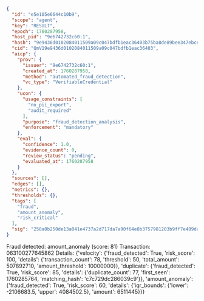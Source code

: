 ```json
{
  "id": "e5e105e6644c10b9",
  "scope": "agent",
  "key": "RESULT",
  "epoch": 1760287958,
  "host_pid": "9e6742732c60:1",
  "hash": "9e9436d0102084011509a09c047bdfb1eac36403b75ba8de89bee347ebce9cb7",
  "cid": "QmV19e9436d0102084011509a09c047bdfb1eac36403",
  "aicp": {
    "prov": {
      "issuer": "9e6742732c60:1",
      "created_at": 1760287958,
      "method": "automated_fraud_detection",
      "vc_type": "VerifiableCredential"
    },
    "ucon": {
      "usage_constraints": [
        "no_pii_export",
        "audit_required"
      ],
      "purpose": "fraud_detection_analysis",
      "enforcement": "mandatory"
    },
    "eval": {
      "confidence": 1.0,
      "evidence_count": 0,
      "review_status": "pending",
      "evaluated_at": 1760287958
    }
  },
  "sources": [],
  "edges": [],
  "metrics": {},
  "thresholds": {},
  "tags": [
    "fraud",
    "amount_anomaly",
    "risk_critical"
  ],
  "sig": "258a0b250de13a041e4737a2d717da7a90f64e8b3757981203b9ff7e409daa48"
}
```

Fraud detected: amount_anomaly (score: 81)
Transaction: 063100277645862
Details: {'velocity': {'fraud_detected': True, 'risk_score': 100, 'details': {'transaction_count': 78, 'threshold': 50, 'total_amount': 507892710, 'amount_threshold': 10000000}}, 'duplicate': {'fraud_detected': True, 'risk_score': 85, 'details': {'duplicate_count': 77, 'first_seen': 1760285764, 'matching_hash': 'c7c729dc286039c9'}}, 'amount_anomaly': {'fraud_detected': True, 'risk_score': 60, 'details': {'iqr_bounds': {'lower': -2106683.5, 'upper': 4084502.5}, 'amount': 6511445}}}